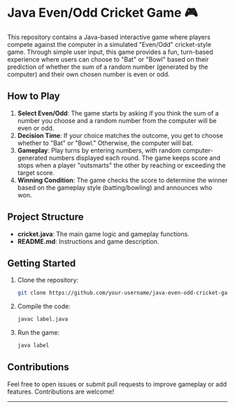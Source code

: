 # Java Even/Odd Cricket Game 🎮

This repository contains a Java-based interactive game where players compete against the computer in a simulated "Even/Odd" cricket-style game. Through simple user input, this game provides a fun, turn-based experience where users can choose to "Bat" or "Bowl" based on their prediction of whether the sum of a random number (generated by the computer) and their own chosen number is even or odd.

## How to Play

1. **Select Even/Odd**: The game starts by asking if you think the sum of a number you choose and a random number from the computer will be even or odd.
2. **Decision Time**: If your choice matches the outcome, you get to choose whether to "Bat" or "Bowl." Otherwise, the computer will bat.
3. **Gameplay**: Play turns by entering numbers, with random computer-generated numbers displayed each round. The game keeps score and stops when a player "outsmarts" the other by reaching or exceeding the target score.
4. **Winning Condition**: The game checks the score to determine the winner based on the gameplay style (batting/bowling) and announces who won.

## Project Structure

- **cricket.java**: The main game logic and gameplay functions.
- **README.md**: Instructions and game description.

## Getting Started

1. Clone the repository:
   ```bash
   git clone https://github.com/your-username/java-even-odd-cricket-game.git
   ```
2. Compile the code:
   ```bash
   javac label.java
   ```
3. Run the game:
   ```bash
   java label
   ```

## Contributions

Feel free to open issues or submit pull requests to improve gameplay or add features. Contributions are welcome!

---

